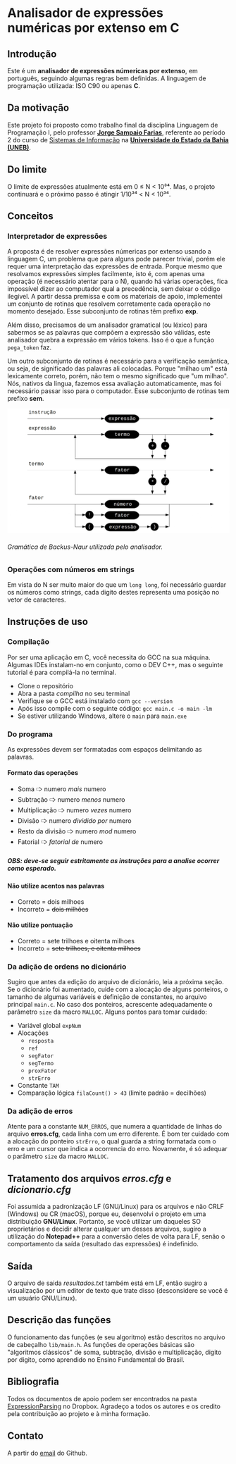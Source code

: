 # Analisador de expressões numéricas por extenso em C

## Introdução

Este é um **analisador de expressões númericas por __extenso__**, em português, seguindo algumas regras bem definidas.
A linguagem de programação utilizada: ISO C90 ou apenas **C**.
## Da motivação

Este projeto foi proposto como trabalho final da disciplina Linguagem de Programação I, pelo professor [**Jorge Sampaio Farias**](http://lattes.cnpq.br/6683499592786376), referente ao período 2 do curso de [Sistemas de Informação](http://www.csi.uneb.br/) na [**Universidade do Estado da Bahia (UNEB)**](https://portal.uneb.br/).

## Do limite

O limite de expressões atualmente está em 0 ≤ N < 10³⁴. Mas, o projeto continuará e o próximo passo é atingir 1/10³⁴ < N < 10³⁴.

## Conceitos

###  Interpretador de expressões

A proposta é de resolver expressões númericas por extenso usando a linguagem C, um problema que para alguns pode parecer trivial, porém ele requer uma interpretação das expressões de entrada. Porque mesmo que resolvamos expressões simples facilmente, isto é, com apenas uma operação (é necessário atentar para o N), quando há várias operações, fica impossível dizer ao computador qual a precedência, sem deixar o código ilegível. A partir dessa premissa e com os materiais de apoio, implementei um conjunto de rotinas que resolvem corretamente cada operação no momento desejado. Esse subconjunto de rotinas têm prefixo **exp**.

Além disso, precisamos de um analisador gramatical (ou léxico) para sabermos se as palavras que compõem a expressão são válidas, este analisador quebra a expressão em vários tokens. Isso é o que a função `pega_token` faz.

Um outro subconjunto de rotinas é necessário para a verificação semântica, ou seja, de significado das palavras ali colocadas. Porque "milhao um" está lexicamente correto, porém, não tem o mesmo significado que "um milhao". Nós, nativos da lingua, fazemos essa avaliação automaticamente, mas foi necessário passar isso para o computador. Esse subconjunto de rotinas tem prefixo **sem**.

 ![Formalismo](Documentos/analisador.jpg?raw=true "Formalismo de Backus-Naur")
 ###### Gramática de Backus-Naur utilizada pelo analisador.

### Operações com números em strings

Em vista do N ser muito maior do que um `long long`, foi necessário guardar os números como strings, cada digito destes representa uma posição no vetor de caracteres.

## Instruções de uso

### Compilação

Por ser uma aplicação em C, você necessita do GCC na sua máquina. Algumas IDEs instalam-no em conjunto, como o DEV C++, mas o seguinte tutorial é para compilá-la no terminal.

- Clone o repositório
- Abra a pasta *compilha* no seu terminal
- Verifique se o GCC está instalado com `gcc --version`
- Após isso compile com o seguinte código: `gcc main.c -o main -lm`
- Se estiver utilizando Windows, altere o `main` para `main.exe`

### Do programa

As expressões devem ser formatadas com espaços delimitando as palavras.

#### Formato das operações
- Soma 🢥 numero *mais* numero
- Subtração 🢥 numero *menos* numero
- Multiplicação 🢥 numero *vezes* numero
- Divisão 🢥 numero *dividido por* numero
- Resto da divisão 🢥 numero *mod* numero
- Fatorial 🢥 *fatorial de* numero

##### OBS: deve-se seguir estritamente as instruções para a analise ocorrer como esperado.

#### Não utilize acentos nas palavras
- Correto = dois milhoes
- Incorreto = ~~dois milhões~~

#### Não utilize pontuação
- Correto = sete trilhoes e oitenta milhoes
- Incorreto = ~~sete trilhoes, e oitenta milhoes~~

### Da adição de ordens no dicionário

Sugiro que antes da edição do arquivo de dicionário, leia a próxima seção. Se o dicionário foi aumentado, cuide com a alocação de alguns ponteiros, o tamanho de algumas variáveis e definição de constantes, no arquivo principal `main.c`. No caso dos ponteiros, acrescente adequadamente o parâmetro `size` da macro `MALLOC`. Alguns pontos para tomar cuidado:

- Variável global `expNum`
- Alocações
    - `resposta`
    - `ref`
    - `segFator`
    - `segTermo`
    - `proxFator`
    - `strErro`
- Constante `TAM`
- Comparação lógica `filaCount() > 43` (limite padrão = decilhões)

### Da adição de erros

Atente para a constante `NUM_ERROS`, que numera a quantidade de linhas do arquivo **erros.cfg**, cada linha com um erro diferente. É bom ter cuidado com a alocação do ponteiro `strErro`, o qual guarda a string formatada com o erro e um cursor que indica a ocorrencia do erro. Novamente, é só adequar o parâmetro `size` da macro `MALLOC`.


## Tratamento dos arquivos *erros.cfg* e *dicionario.cfg*

Foi assumida a padronização LF (GNU/Linux) para os arquivos e não CRLF (Windows) ou CR (macOS), porque eu, desenvolvi o projeto em uma distribuição **GNU/Linux**. Portanto, se você utilizar um daqueles SO proprietários e decidir alterar qualquer um desses arquivos, sugiro a utilização do **Notepad++** para a conversão deles de volta para LF, senão o comportamento da saída (resultado das expressões) é indefinido.

## Saída

O arquivo de saida *resultados.txt* também está em LF, então sugiro a visualização por um editor de texto que trate disso (desconsidere se você é um usuário GNU/Linux).

## Descrição das funções

O funcionamento das funções (e seu algoritmo) estão descritos no arquivo de cabeçalho `lib/main.h`. As funções de operações básicas são "algoritmos clássicos" de soma, subtração, divisão e multiplicação, digito por digito, como aprendido no Ensino Fundamental do Brasil.


## Bibliografia

Todos os documentos de apoio podem ser encontrados na pasta [ExpressionParsing](https://www.dropbox.com/sh/r32lw4bn3owka2m/AAApL63R1qBi4EdnlrZKaBqMa?dl=0) no Dropbox. Agradeço a todos os autores e os credito pela contribuição ao projeto e à minha formação.


## Contato

A partir do [email](mailto:jcleitonbc@gmail.com) do Github.